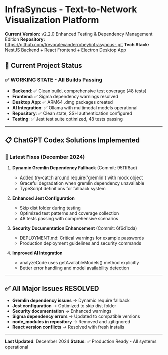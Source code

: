 # InfraSyncus - Text-to-Network Visualization Platform

**Current Version:** v2.2.0 Enhanced Testing & Dependency Management Edition
**Repository:** https://github.com/trevoralexanderrobey/infrasyncus-.git
**Tech Stack:** NestJS Backend + React Frontend + Electron Desktop App

## 🚀 Current Project Status

### ✅ **WORKING STATE - All Builds Passing**
- **Backend**: ✅ Clean build, comprehensive test coverage (48 tests)
- **Frontend**: ✅ Sigma dependency warnings resolved
- **Desktop App**: ✅ ARM64 .dmg packages created
- **AI Integration**: ✅ Ollama with multimodal models operational
- **Repository**: ✅ Clean state, SSH authentication configured
- **Testing**: ✅ Jest test suite optimized, 48 tests passing

---

## 📋 **ChatGPT Codex Solutions Implemented**

### **🔧 Latest Fixes (December 2024)**

1. **Dynamic Gremlin Dependency Fallback** (Commit: 9511f8ad)
   - Added try-catch around require('gremlin') with mock object
   - Graceful degradation when gremlin dependency unavailable
   - TypeScript definitions for fallback system

2. **Enhanced Jest Configuration**
   - Skip dist folder during testing
   - Optimized test patterns and coverage collection
   - 48 tests passing with comprehensive scenarios

3. **Security Documentation Enhancement** (Commit: 6f6d1cda)
   - DEPLOYMENT.md: Critical warnings for example passwords
   - Production deployment guidelines and security commands

4. **Improved AI Integration**
   - analyzeCode uses getAvailableModels() method explicitly
   - Better error handling and model availability detection

---

## ✅ **All Major Issues RESOLVED**

- **Gremlin dependency issues** → Dynamic require fallback
- **Jest configuration** → Optimized to skip dist folder
- **Security documentation** → Enhanced warnings
- **Sigma dependency errors** → Updated to compatible versions
- **node_modules in repository** → Removed and .gitignored
- **React version conflicts** → Resolved with fresh installs

---

**Last Updated**: December 2024
**Status**: ✅ Production Ready - All systems operational